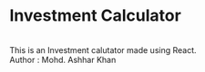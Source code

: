 # Investment Calculator 
<br>
This is an Investment calutator made using React.
<br>
Author : Mohd. Ashhar Khan